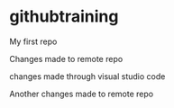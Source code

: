 # githubtraining

My first repo

Changes made to remote repo

changes made through visual studio code

Another changes made to remote repo
